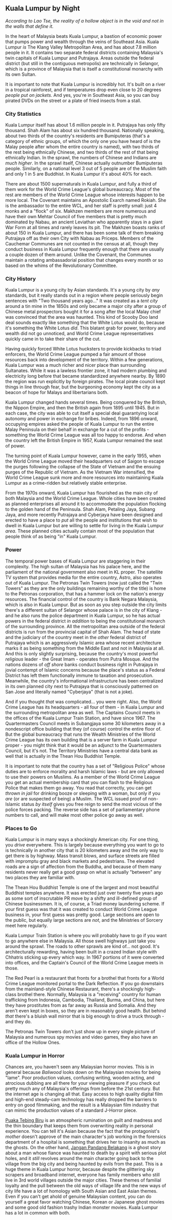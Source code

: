 ## Kuala Lumpur by Night
_According to Lao Tse, the reality of a hollow object is in the void and not in the walls that define it._

In the heart of Malaysia beats Kuala Lumpur, a bastion of economic power that pumps power and wealth through the veins of Southeast Asia. Kuala Lumpur _is_ The Klang Valley Metropolitan Area, and has about 7.8 million people in it. It contains two separate federal districts containing Malaysia's twin capitals of Kuala Lumpur and Putrajaya. Areas outside the federal district (but still in the contiguous metropolis) are technically in Selangor, which is a province of Malaysia that is itself a constitutional monarchy with its own Sultan.

It is important to note that Kuala Lumpur is incredibly hot. It's built on a river in a tropical rainforest, and if temperatures drop even close to 20 degrees _people put on jackets_. And yes, you're in Southeast Asia, so you can buy pirated DVDs on the street or a plate of fried insects from a stall.

### City Statistics

Kuala Lumpur itself has about 1.6 million people in it. Putrajaya has only fifty thousand. Shah Alam has about six hundred thousand. Nationally speaking, about two thirds of the country's residents are Bumiputeras (that's a category of ethnic groups, of which the only one you have heard of is the Malay people after whom the entire country is named), with two thirds of the rest being ethnically Chinese, and two thirds of the rest of that being ethnically Indian. In the sprawl, the numbers of Chinese and Indians are _much higher_. In the sprawl itself, Chinese actually outnumber Bumiputeras people. Similarly, on a national level 3 out of 5 people are of the Muslim faith and only 1 in 5 are Buddhist. In Kuala Lumpur it's about 40% for each.

There are about 1500 supernaturals in Kuala Lumpur, and fully a third of them work for the World Crime League's global bureaucracy. Most of the rest are members of the World Crime League whose interests happen to be more local. The Covenant maintains an Apostolic Exarch named Rokiah. She is the ambassador to the entire WCL, and her staff is pretty small: just 4 monks and a "flock" of six. Makhzen members are more numerous and have their own Mehtar Council of five members that is pretty much dominated by Nabau, an ancient Leviathan who apparently stays in a giant War Form at all times and rarely leaves its pit. The Makhzen boasts ranks of about 150 in Kuala Lumpur, and there has been some talk of them breaking Putrajaya off as their own City with Nabau as Priceps. Members of the Cauchemar Communes are not counted in the census at all, though they conduct business in Kuala Lumpur frequently enough that there are usually a couple dozen of them around. Unlike the Covenant, the Communes maintain a rotating ambassadorial position that changes every month or so based on the whims of the Revolutionary Committee.

### City History

Kuala Lumpur is a young city by Asian standards. It's a young city by _any_ standards, but it really stands out in a region where people seriously begin sentences with "Two thousand years ago..." It was created as a _tent city_ around a tin mine in the 1850s and only became a major city after a group of Chinese metal prospectors bought it for a song after the local Malay chief was convinced that the area was haunted. This kind of Scooby Doo land deal sounds exactly like something that the White Lotus would do, because it's something the White Lotus _did_. This blatant grab for power, territory and wealth did not go unnoticed, and World Crime League representatives quickly came in to take their share of the cut. 

Having quickly forced White Lotus hucksters to provide kickbacks to triad enforcers, the World Crime League pumped a fair amount of those resources back into development of the territory. Within a few generations, Kuala Lumpur was a much richer and nicer place than surrounding Sultanates. While it was a lawless frontier zone, it had modern plumbing and electricity long before that became standardized anywhere nearby. By 1890 the region was run explicitly by foreign pirates. The local pirate council kept things in line through fear, but the burgeoning economy kept the city as a beacon of hope for Malays and libertarians both.

Kuala Lumpur changed hands several times. Being conquered by the British, the Nippon Empire, and then the British again from 1895 until 1945. But in each case, the city was able to cut itself a special deal guarantying local autonomy and power in exchange for bribes. Indeed, from 1896 onward, occupying empires asked the people of Kuala Lumpur to run the entire Malay Peninsula on their behalf in exchange for a cut of the profits - something the World Crime League was all too happy to endorse. And when the country left the British Empire in 1957, Kuala Lumpur remained the seat of power.

The turning point of Kuala Lumpur however, came in the early 1955, when the World Crime League moved their headquarters out of Saigon to escape the purges following the collapse of the State of Vietnam and the ensuing purges of the Republic of Vietnam. As the Vietnam War intensified, the World Crime League sunk more and more resources into maintaining Kuala Lumpur as a crime-ridden but relatively stable enterprise.

From the 1970s onward, Kuala Lumpur has flourished as the main city of both Malaysia and the World Crime League. Whole cities have been created as planned enterprises all around it to accommodate the population flocking to the golden hand of the Peninsula. Shah Alam, Petaling Jaya, Subang Jaya, and more recently Putrajaya and Cyberjaya have been designed and erected to have a place to _put_ all the people and institutions that wish to dwell in Kuala Lumpur but are willing to settle for living in the Kuala Lumpur _area_. These planned cities actually contain most of the population that people think of as being "in" Kuala Lumpur.

### Power

The temporal power bases of Kuala Lumpur are staggering in their complexity. The high sultan of Malaysia has his palace here, and the parliament of the national government also meet in KL proper. The satellite TV system that provides media for the entire country, Astro, also operates out of Kuala Lumpur. The Petronas Twin Towers (now just called the "Twin Towers" as they are the only buildings remaining worthy of the title) is home to the Petronas corporation, that has a hammer lock on the nation's energy resources. The financial control of the country is Bank Negara Malaysia, which is also in Kuala Lumpur. But as soon as you step outside the city limits there's a different sultan of Selangor whose palace is in the city of Klang - and he also runs the police department in Kuala Lumpur, so he has actual powers in the federal district _in addition_ to being the constitutional monarch of the surrounding province. All the metropolitan area outside of the federal districts is run from the provincial capital of Shah Alam. The head of state and the judiciary of the country meet in the _other_ federal district of Putrajaya which is an aggressively Islamic area whose recent architecture marks it as being something from the Middle East and not in Malaysia at all. And this is only slightly surprising, because the country's most powerful _religious_ leader - the Great Imam - operates from Putra Mosque. And the nations dozens of _off shore_ banks conduct business right in Putrajaya in jovial contempt of Islamic concerns because the place's status as a Federal District has left them functionally immune to taxation and prosecution. Meanwhile, the country's informational infrastructure has been centralized in its own planned city next to Putrajaya that is consciously patterned on San Jose and literally named "Cyberjaya" (that is not a joke). 

And if you thought _that_ was complicated... you were right. Also, the World Crime League has its headquarters - all four of them - in Kuala Lumpur and the surrounding metropolitan area as well. The Captains Council meets in the offices of the Kuala Lumpur Train Station, and have since 1967. The Quartermasters Council meets in Subangjaya some 30 kilometers away in a nondescript office building that they (of course) control the entire floor of. But the global bureaucracy that runs the Wealth Ministries of the World Crime League has its own building that is a server farm in Kuala Lumpur proper - you might think that it would be an adjunct to the Quartermasters Council, but it's not. The Territory Ministries have a central data bank as well that is actually in the Thean Hou Buddhist Temple.

It is important to note that the country has a set of "Religious Police" whose duties are to enforce morality and harsh Islamic laws - but are only allowed to use their powers on Muslims. As a member of the World Crime League you get an actual membership card that you can flash to the Religious Police that makes them go away. You read that correctly, you can get _thrown in jail_ for drinking booze or sleeping with a woman, but only if you _are_ (or are suspected of being) a Muslim. The WCL issued proof of non-Islamic status _by itself_ gives you free reign to send the most vicious of the police forces packing. The reverse side has a set of parliamentary phone numbers to call, and will make most other police go away as well.

### Places to Go

Kuala Lumpur is in many ways a shockingly American city. For one thing, you _drive_ everywhere. This is largely because everything you want to go to is technically in another city that is 20 kilometers away and the only way to get there is by highway. Mass transit blows, and surface streets are filled with impromptu gray and black markets and pedestrians. The elevated roads are a sign of affection from the Buddha, and because of them many residents never really get a good grasp on what is actually "between" any two places they are familiar with. 

The Thean Hou Buddhist Temple is one of the largest and most beautiful Buddhist temples anywhere. It was erected just over twenty five years ago as some sort of inscrutable PR move by a shifty and ill-defined group of Chinese businessmen. It is, of course, a Triad money laundering scheme. If your first guess was that it was created to conduct World Crime League business in, your first guess was pretty good. Large sections are open to the public, but equally large sections are _not_, and the Ministries of Sorcery meet here regularly.

Kuala Lumpur Train Station is where you will probably have to go if you want to go anywhere else in Malaysia. All those swell highways just take you around the sprawl. The roads to other sprawls are kind of... not good. It's architecturally rewarding, having been built in a crazed Indian style with Chhatris sticking up every which way. In 1967 portions of it were converted into offices, and the Captain's Council of the World Crime League meets in those.

The Red Pearl is a restaurant that fronts for a brothel that fronts for a World Crime League monitored portal to the Dark Reflection. If you go downstairs from the mainland-style Chinese Restaurant, there's a shockingly high-class brothel there. Normally, Malaysia is a "receiving" country for human trafficking from Indonesia, Cambodia, Thailand, Burma, and China, but here they have prostitutes from as far away as Russia and Somalia. And they aren't even kept in boxes, so they are in reasonably good health. But behind _that_ there's a bluish wall mirror that is big enough to drive a truck through - and they do.

The Petronas Twin Towers don't just show up in every single picture of Malaysia and numerous spy movies and video games, they also have an office of the Hollow Ones.

### Kuala Lumpur in Horror

Chances are, you haven't seen any Malaysian horror movies. This is in general because _Baliwood_ looks down on the Malaysian movies for being "lame". Poor production values, confusing writing, wooden acting, and atrocious dubbing are all there for your viewing pleasure if you check out pretty much any of Malaysia's offerings from before the 21st century. But the internet age is changing all that. Easy access to high quality digital film and high-end steady-cam technology has really dropped the barriers to entry on good filmmaking, and the result is a Malaysian film industry that can mimic the production values of a standard J-Horror piece.

[Puaka Tebing Biru](http://www.imdb.com/title/tt0997258/) is an atmospheric rumination on guilt and madness and the thin boundary that keeps them from overwriting reality in personal experience. You can tell it's Asian because the fact that the protagonist's _mother_ doesn't approve of the main character's job working in the forensics department of a hospital is something that drives her to insanity as much as the ghosts. On the other hand, [Jangan Pandang Belakang](http://www.imdb.com/title/tt1069259/) is a ghost story about a man whose fiance was haunted to death by a spirit with serious plot holes, and it _still_ revolves around the main character going back to the village from the big city and being haunted by evils from the past. This is a huge theme in Kuala Lumpur horror, because despite the glittering sky scrapers and broadband internet, everyone has family members who still live in 3rd world villages outside the major cities. These themes of familial loyalty and the pull between the old ways of village life and the new ways of city life have a lot of homology with South Asian and East Asian themes. Even if you can't get ahold of genuine Malaysian content, you can do yourself a great favor watching Chinese, Korean or Japanese ghost movies and some good old fashion trashy Indian monster movies. Kuala Lumpur has a lot in common with both.
